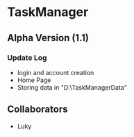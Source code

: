 # TaskManager

## Alpha Version (1.1)

### Update Log
- login and account creation
- Home Page
- Storing data in "D:\TaskManagerData"
  
## Collaborators
- Luky
